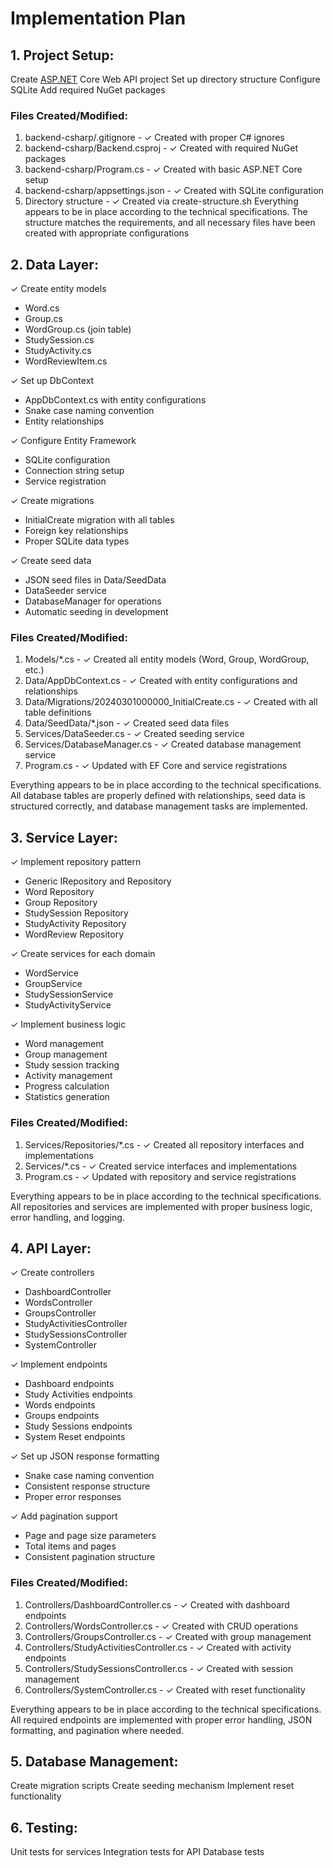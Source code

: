 # Implementation Plan

## 1. Project Setup:
Create [ASP.NET](http://asp.net/) Core Web API project
Set up directory structure
Configure SQLite
Add required NuGet packages

### Files Created/Modified:
1. backend-csharp/.gitignore - ✓ Created with proper C# ignores
2. backend-csharp/Backend.csproj - ✓ Created with required NuGet packages
3. backend-csharp/Program.cs - ✓ Created with basic ASP.NET Core setup
4. backend-csharp/appsettings.json - ✓ Created with SQLite configuration
5. Directory structure - ✓ Created via create-structure.sh
Everything appears to be in place according to the technical specifications. The structure matches the requirements, and all necessary files have been created with appropriate configurations

## 2. Data Layer:
✓ Create entity models
   - Word.cs
   - Group.cs
   - WordGroup.cs (join table)
   - StudySession.cs
   - StudyActivity.cs
   - WordReviewItem.cs

✓ Set up DbContext
   - AppDbContext.cs with entity configurations
   - Snake case naming convention
   - Entity relationships

✓ Configure Entity Framework
   - SQLite configuration
   - Connection string setup
   - Service registration

✓ Create migrations
   - InitialCreate migration with all tables
   - Foreign key relationships
   - Proper SQLite data types

✓ Create seed data
   - JSON seed files in Data/SeedData
   - DataSeeder service
   - DatabaseManager for operations
   - Automatic seeding in development

### Files Created/Modified:
1. Models/*.cs - ✓ Created all entity models (Word, Group, WordGroup, etc.)
2. Data/AppDbContext.cs - ✓ Created with entity configurations and relationships
3. Data/Migrations/20240301000000_InitialCreate.cs - ✓ Created with all table definitions
4. Data/SeedData/*.json - ✓ Created seed data files
5. Services/DataSeeder.cs - ✓ Created seeding service
6. Services/DatabaseManager.cs - ✓ Created database management service
7. Program.cs - ✓ Updated with EF Core and service registrations

Everything appears to be in place according to the technical specifications. All database tables are properly defined with relationships, seed data is structured correctly, and database management tasks are implemented.

## 3. Service Layer:
✓ Implement repository pattern
   - Generic IRepository<T> and Repository<T>
   - Word Repository
   - Group Repository
   - StudySession Repository
   - StudyActivity Repository
   - WordReview Repository

✓ Create services for each domain
   - WordService
   - GroupService
   - StudySessionService
   - StudyActivityService

✓ Implement business logic
   - Word management
   - Group management
   - Study session tracking
   - Activity management
   - Progress calculation
   - Statistics generation

### Files Created/Modified:
1. Services/Repositories/*.cs - ✓ Created all repository interfaces and implementations
2. Services/*.cs - ✓ Created service interfaces and implementations
3. Program.cs - ✓ Updated with repository and service registrations

Everything appears to be in place according to the technical specifications. All repositories and services are implemented with proper business logic, error handling, and logging.

## 4. API Layer:
✓ Create controllers
   - DashboardController
   - WordsController
   - GroupsController
   - StudyActivitiesController
   - StudySessionsController
   - SystemController

✓ Implement endpoints
   - Dashboard endpoints
   - Study Activities endpoints
   - Words endpoints
   - Groups endpoints
   - Study Sessions endpoints
   - System Reset endpoints

✓ Set up JSON response formatting
   - Snake case naming convention
   - Consistent response structure
   - Proper error responses

✓ Add pagination support
   - Page and page size parameters
   - Total items and pages
   - Consistent pagination structure

### Files Created/Modified:
1. Controllers/DashboardController.cs - ✓ Created with dashboard endpoints
2. Controllers/WordsController.cs - ✓ Created with CRUD operations
3. Controllers/GroupsController.cs - ✓ Created with group management
4. Controllers/StudyActivitiesController.cs - ✓ Created with activity endpoints
5. Controllers/StudySessionsController.cs - ✓ Created with session management
6. Controllers/SystemController.cs - ✓ Created with reset functionality

Everything appears to be in place according to the technical specifications. All required endpoints are implemented with proper error handling, JSON formatting, and pagination where needed.

## 5. Database Management:
Create migration scripts
Create seeding mechanism
Implement reset functionality

## 6. Testing:
Unit tests for services
Integration tests for API
Database tests
